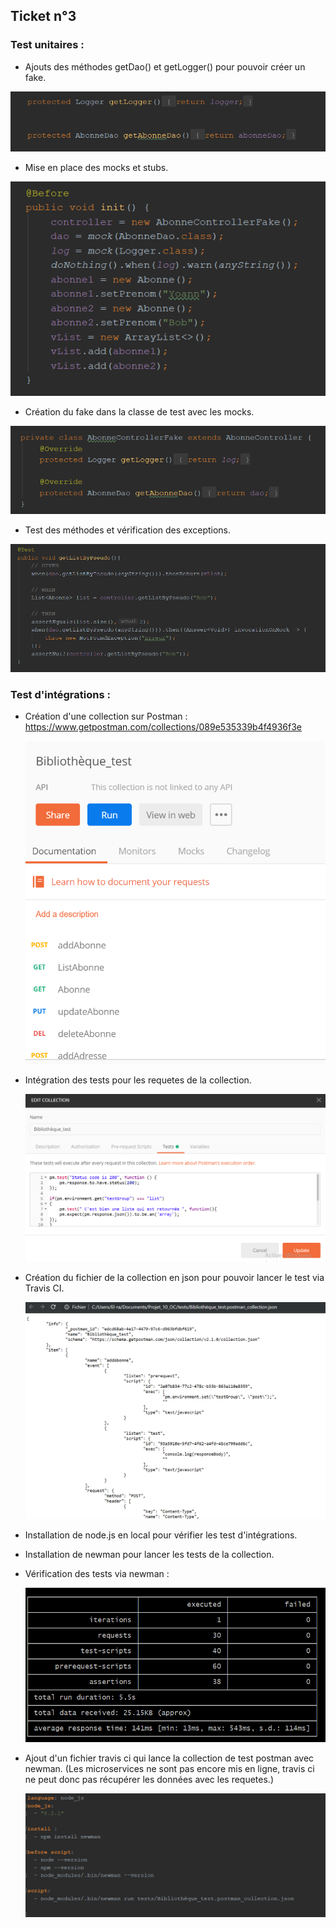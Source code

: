 ##  Ticket n°3
   
### Test unitaires :


   - Ajouts des méthodes getDao() et getLogger() pour pouvoir créer un fake.
   
   ![automated like clockwork](image/methode.png)
   
   - Mise en place des mocks et stubs.
   
   ![automated like clockwork](image/mock_stub.png)
   
   - Création du fake dans la classe de test avec les mocks.
   
   ![automated like clockwork](image/fake.png)
   
   - Test des méthodes et vérification des exceptions.
   
   ![automated like clockwork](image/test.png)
   
   
   
### Test d'intégrations : 
 
   - Création d'une collection sur Postman : https://www.getpostman.com/collections/089e535339b4f4936f3e
   
      ![automated like clockwork](image/collection.png)
  
   - Intégration des tests pour les requetes de la collection.
   
      ![automated like clockwork](image/collection_test.png)
   
   - Création du fichier de la collection en json pour pouvoir
   lancer le test via Travis CI.
   
      ![automated like clockwork](image/collection_json.png)
   
   - Installation de node.js en local pour vérifier les test d'intégrations.
   - Installation de newman pour lancer les tests de la collection.
   
   - Vérification des tests via newman :
   
      ![automated like clockwork](image/newman.png)
   
   - Ajout d'un fichier travis ci qui lance la collection de test postman avec newman.
   (Les microservices ne sont pas encore mis en ligne, travis ci ne peut donc
   pas récupérer les données avec les requetes.)
   
     ![automated like clockwork](image/travis.png)
   
    